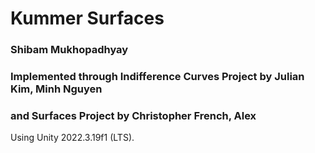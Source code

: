 # Kummer Surfaces

### Shibam Mukhopadhyay 
### Implemented through Indifference Curves Project by Julian Kim, Minh Nguyen
### and Surfaces Project by Christopher French, Alex

Using Unity 2022.3.19f1 (LTS).
